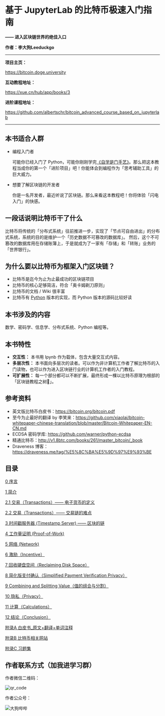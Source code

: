 # 基于 JupyterLab 的比特币极速入门指南
**—— 进入区块链世界的绝佳入口**


**作者：李大狗Leeduckgo**

---

**项目主页：**

https://bitcoin.doge.university

**互动教程地址：**

https://xue.cn/hub/app/books/3

**进阶课程地址：**

https://github.com/albertschr/bitcoin_advanced_course_based_on_jupyterlab

---

## 本书适合人群

- 编程入门者

  可能你已经入门了 Python，可能你刚刚学完[《自学是门手艺》](https://github.com/selfteaching/the-craft-of-selfteaching)。那么把这本教程当成你的第一个「进阶项目」吧！你能体会到编程作为「思考辅助工具」的巨大威力。

- 想要了解区块链的开发者

  你是一名开发者，最近听说了区块链。那么来看这本教程吧！你将体验「闪电入门」的快感。

## 一段话说明比特币干了什么

比特币将传统的「分布式系统」往前推进一步，实现了「节点可自由进出」的分布式系统，系统的目的是维护一个「历史数据不可篡改的数据库」。
然后，这个不可篡改的数据库用在存储账簿上，于是就成为了一家有「存储」和「转账」业务的「世界银行」。

## 为什么要以比特币为框架入门区块链？

- 比特币是迄今为止为止最成功的区块链项目
- 比特币的核心足够简洁，符合「奥卡姆剃刀原则」
- 比特币的文档 / Wiki 很丰富
- 比特币有 [Python](https://github.com/petertodd/python-bitcoinlib) 版本的实现，而 Python 版本的源码比较好读

## 本书涉及的内容

数学、密码学、信息学、分布式系统、Python 编程等。

## 本书特性

- **交互性：** 本书用 Ipynb 作为载体，包含大量交互式内容。
- **多层次性：** 本书面向多层次的读者。可以作为非计算机工作者了解比特币的入门读物，也可以作为进入区块链行业的计算机工作者的入门教程。
- **可扩展性：** 每一个部分都可以不断扩展，最终形成一棵以比特币原理为根部的「区块链教程之树🌲」。

## 参考资料

- 英文版比特币白皮书：https://bitcoin.org/bitcoin.pdf
- 至今为止最好的翻译 by 李笑来：https://github.com/xiaolai/bitcoin-whitepaper-chinese-translation/blob/master/Bitcoin-Whitepaper-EN-CN.md
- ECDSA 密码学库: https://github.com/warner/python-ecdsa
- 精通比特币：http://v1.8btc.com/books/261/master_bitcoin/_book
- Draveness 博客：https://draveness.me/tag/%E5%8C%BA%E5%9D%97%E9%93%BE

## 目录

[0 序言](https://xue.cn/visitor/reader?bookId=3&mode=visitor&path=bitcoin_elementary_course_based_on_jupyterlab/0_%E5%BA%8F%E8%A8%80.ipynb)

[1 简介](https://xue.cn/visitor/reader?bookId=3&mode=visitor&path=bitcoin_elementary_course_based_on_jupyterlab/1_Introduction_%E7%AE%80%E4%BB%8B.ipynb)

[2.1 交易（Transactions）—— 电子货币的定义](https://xue.cn/visitor/reader?bookId=3&mode=visitor&path=bitcoin_elementary_course_based_on_jupyterlab/2.1_Transaction_%E4%BA%A4%E6%98%93_%E7%94%B5%E5%AD%90%E8%B4%A7%E5%B8%81%E7%9A%84%E5%AE%9A%E4%B9%89.ipynb)

[2.2 交易（Transactions）—— 交易链的难点](https://xue.cn/visitor/reader?bookId=3&mode=visitor&path=bitcoin_elementary_course_based_on_jupyterlab/2.2_Transaction_%E4%BA%A4%E6%98%93_%E4%BA%A4%E6%98%93%E9%93%BE%E7%9A%84%E9%9A%BE%E7%82%B9.ipynb)

[3 时间戳服务器 (Timestamp Server) —— 区块的链](https://xue.cn/visitor/reader?bookId=3&mode=visitor&path=bitcoin_elementary_course_based_on_jupyterlab/3_TimeStamp_Server_%E6%97%B6%E9%97%B4%E6%88%B3%E6%9C%8D%E5%8A%A1%E5%99%A8.ipynb)

[4 工作量证明 (Proof-of-Work)](https://xue.cn/visitor/reader?bookId=3&mode=visitor&path=bitcoin_elementary_course_based_on_jupyterlab/4_Proof-of-Work_%E5%B7%A5%E4%BD%9C%E9%87%8F%E8%AF%81%E6%98%8E.ipynb)

[5 网络 (Network)](https://xue.cn/visitor/reader?bookId=3&mode=visitor&path=bitcoin_elementary_course_based_on_jupyterlab/5_Network_%E7%BD%91%E7%BB%9C.ipynb)

[6 激励（Incentive）](https://xue.cn/visitor/reader?bookId=3&mode=visitor&path=bitcoin_elementary_course_based_on_jupyterlab/6_Incentive_%E5%A5%96%E5%8A%B1.ipynb)

[7 回收硬盘空间（Reclaiming Disk Space）](https://xue.cn/visitor/reader?bookId=3&mode=visitor&path=bitcoin_elementary_course_based_on_jupyterlab/7_Reclaiming_Disk_Space_%E5%9B%9E%E6%94%B6%E7%A1%AC%E7%9B%98%E7%A9%BA%E9%97%B4.ipynb)

[8 简化版支付确认（Simplified Payment Verification Privacy）](https://xue.cn/visitor/reader?bookId=3&mode=visitor&path=bitcoin_elementary_course_based_on_jupyterlab/8_Simplified_Payment_Verification_%E7%AE%80%E5%8C%96%E7%89%88%E6%94%AF%E4%BB%98%E7%A1%AE%E8%AE%A4.ipynb)

[9 Combining and Splitting Value（值的组合与分割）](https://xue.cn/visitor/reader?bookId=3&mode=visitor&path=bitcoin_elementary_course_based_on_jupyterlab/9_Combining_and_Splitting_Value_%E5%80%BC%E7%9A%84%E7%BB%84%E5%90%88%E4%B8%8E%E5%88%86%E5%89%B2.ipynb)

[10 隐私（Privacy）](https://xue.cn/visitor/reader?bookId=3&mode=visitor&path=bitcoin_elementary_course_based_on_jupyterlab/10_Privacy_%E9%9A%90%E7%A7%81.ipynb)

[11 计算（Calculations）](https://xue.cn/visitor/reader?bookId=3&mode=visitor&path=bitcoin_elementary_course_based_on_jupyterlab/11_Calculations_%E8%AE%A1%E7%AE%97.ipynb)

[12 结论（Conclusion）](https://xue.cn/visitor/reader?bookId=3&mode=visitor&path=bitcoin_elementary_course_based_on_jupyterlab/12_Conclusion_%E7%BB%93%E8%AE%BA.ipynb)

[附录A 白皮书_原文+翻译+单词注释](https://xue.cn/visitor/reader?bookId=3&mode=visitor&path=bitcoin_elementary_course_based_on_jupyterlab/%E3%80%90%E9%99%84%E3%80%91%E7%99%BD%E7%9A%AE%E4%B9%A6_%E5%8E%9F%E6%96%87+%E7%BF%BB%E8%AF%91+%E5%8D%95%E8%AF%8D%E6%B3%A8%E9%87%8A.ipynb)

[附录B 比特币相关网站](https://xue.cn/visitor/reader?bookId=3&mode=visitor&path=bitcoin_elementary_course_based_on_jupyterlab/%E3%80%90%E9%99%842%E3%80%91%E6%AF%94%E7%89%B9%E5%B8%81%E7%9B%B8%E5%85%B3%E7%BD%91%E7%AB%99.ipynb)

[附录C 习题集](https://xue.cn/visitor/reader?bookId=3&mode=visitor&path=bitcoin_elementary_course_based_on_jupyterlab/%E3%80%90%E9%99%843%E3%80%91%E4%B9%A0%E9%A2%98%E9%9B%86.ipynb)

## 作者联系方式（加我进学习群）

作者微信二维码：

![qr_code](pics/qr_code.jpg)

作者公众号：

![大狗哔哔](pics/大狗哔哔.jpeg)


